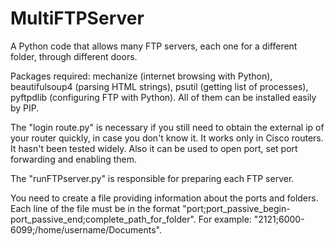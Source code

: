 # MultiFTPServer
A Python code that allows many FTP servers, each one for a different folder, through different doors.

Packages required: mechanize (internet browsing with Python), beautifulsoup4 (parsing HTML strings), psutil (getting list of processes), pyftpdlib (configuring FTP with Python). All of them can be installed easily by PIP.

The "login route.py" is necessary if you still need to obtain the external ip of your router quickly, in case you don't know it. It works only in Cisco routers. It hasn't been tested widely. Also it can be used to open port, set port forwarding and enabling them.

The "runFTPserver.py" is responsible for preparing each FTP server.

You need to create a file providing information about the ports and folders. Each line of the file must be in the format "port;port_passive_begin-port_passive_end;complete_path_for_folder". For example: "2121;6000-6099;/home/username/Documents".

